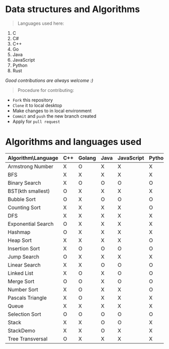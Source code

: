 # Data structures and Algorithms
> Languages used here:
<!-- Languages start here -->
1. C
2. C#
3. C++
4. Go
5. Java
6. JavaScript
7. Python
8. Rust
<!-- Languages end here -->

*Good contributions are always welcome :)*
> Procedure for contributing:
- `Fork` this repository
- `Clone` it to local desktop
- Make changes to in local environment
- `Commit` and `push` the new branch created
- Apply for `pull request`

# Algorithms and languages used


Algorithm\\Language | C++ | Golang | Java | JavaScript | Python | Rust | C#
------------ | ------------- | ------------- | ------------- | ------------- | ------------- | ------------- | -------------
Armstrong Number | X | O | X | X | X | X | X
BFS | X | X | X | X | X | O | X
Binary Search | X | O | O | O | O | O | O
BST(kth smallest) | O | X | X | X | X | X | X
Bubble Sort | O | X | O | O | O | O | O
Counting Sort | X | X | X | X | O | X | X
DFS | X | X | X | X | X | O | X
Exponential Search | O | X | X | X | X | X | X
Hashmap | O | X | X | X | X | X | X
Heap Sort | X | X | X | X | O | X | X
Insertion Sort | X | O | O | O | O | X | X
Jump Search | O | X | X | X | X | X | X
Linear Search | X | X | O | O | O | X | X
Linked List | X | O | X | O | O | X | X
Merge Sort | O | O | X | O | O | X | X
Number Sort | X | O | X | X | O | X | X
Pascals Triangle | X | O | X | X | X | X | X
Queue | X | X | X | X | X | O | X
Selection Sort | O | O | O | O | O | X | O
Stack | X | X | O | O | X | O | X
StackDemo | X | X | O | X | X | X | X
Tree Transversal | O | X | X | X | X | X | X
